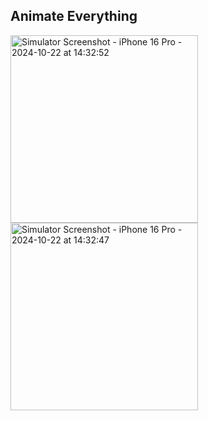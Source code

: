 ## Animate Everything   
<img src="https://github.com/user-attachments/assets/261d2662-cbec-479b-a381-b165e612fa2a" alt="Simulator Screenshot - iPhone 16 Pro - 2024-10-22 at 14:32:52" width="300" />
<img src="https://github.com/user-attachments/assets/11b89107-344e-4d37-a4f4-715a9ce51432" alt="Simulator Screenshot - iPhone 16 Pro - 2024-10-22 at 14:32:47" width="300" />


